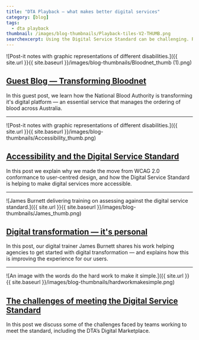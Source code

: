 ```yaml
---
title: "DTA Playback — what makes better digital services"
category: [blog]
tags:
  - dta playback
thumbnail: /images/blog-thumbnails/Playback-tiles-V2-THUMB.png
searchexcerpt: Using the Digital Service Standard can be challenging. Read some of the blogs from our archives that talk about different aspects of the Standard and how to work through the challenges.
---
```


![Post-it notes with graphic representations of different disabilities.]({{ site.url }}{{ site.baseurl }}/images/blog-thumbnails/Bloodnet_thumb (1).png)

## [Guest Blog — Transforming Bloodnet](/blog/transforming-bloodnet/)

In this guest post, we learn how the National Blood Authority is transforming it's digital platform — an essential service that manages the ordering of blood across Australia.

***

![Post-it notes with graphic representations of different disabilities.]({{ site.url }}{{ site.baseurl }}/images/blog-thumbnails/Accessibility_thumb.png)

## [Accessibility and the Digital Service Standard](/blog/accessibility-and-the-dss/)

In this post we explain why we made the move from WCAG 2.0 conformance to user-centred design, and how the Digital Service Standard is helping to make digital services more accessible.

***

![James Burnett delivering training on assessing against the digital service standard.]({{ site.url }}{{ site.baseurl }}/images/blog-thumbnails/James_thumb.png)

## [Digital transformation — it's personal](/blog/digital-transformation-its-personal/)

In this post, our digital trainer James Burnett shares his work helping agencies to get started with digital transformation — and explains how this is improving the experience for our users.

***

![An image with the words do the hard work to make it simple.]({{ site.url }}{{ site.baseurl }}/images/blog-thumbnails/hardworkmakesimple.png)

## [The challenges of meeting the Digital Service Standard](/blog/challenges-of-meeting-the-digital-service-standard/)

In this post we discuss some of the challenges faced by teams working to meet the standard, including the DTA’s Digital Marketplace.
